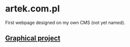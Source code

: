 # artek.com.pl
First webpage designed on my own CMS (not yet named).  
## [Graphical project](https://www.figma.com/file/9MOAWdrk5MHid1iPrzpsZG/artek.com.pl)